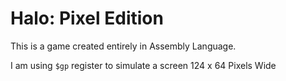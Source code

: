 # Halo: Pixel Edition
This is a game created entirely in Assembly Language.

I am using ```$gp``` register to simulate a screen 124 x 64 Pixels Wide

